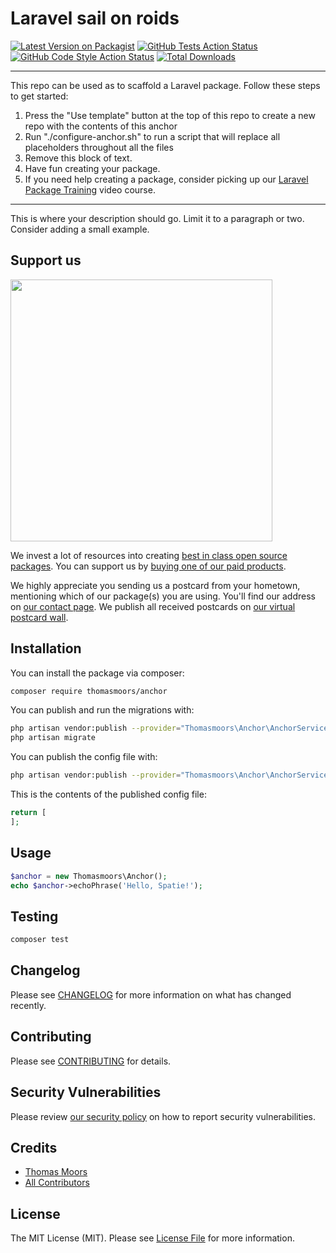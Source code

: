 # Laravel sail on roids

[![Latest Version on Packagist](https://img.shields.io/packagist/v/thomasmoors/anchor.svg?style=flat-square)](https://packagist.org/packages/thomasmoors/anchor)
[![GitHub Tests Action Status](https://img.shields.io/github/workflow/status/thomasmoors/anchor/run-tests?label=tests)](https://github.com/thomasmoors/anchor/actions?query=workflow%3Arun-tests+branch%3Amaster)
[![GitHub Code Style Action Status](https://img.shields.io/github/workflow/status/thomasmoors/anchor/Check%20&%20fix%20styling?label=code%20style)](https://github.com/thomasmoors/anchor/actions?query=workflow%3A"Check+%26+fix+styling"+branch%3Amaster)
[![Total Downloads](https://img.shields.io/packagist/dt/thomasmoors/anchor.svg?style=flat-square)](https://packagist.org/packages/thomasmoors/anchor)

---
This repo can be used as to scaffold a Laravel package. Follow these steps to get started:

1. Press the "Use template" button at the top of this repo to create a new repo with the contents of this anchor
2. Run "./configure-anchor.sh" to run a script that will replace all placeholders throughout all the files
3. Remove this block of text.
4. Have fun creating your package.
5. If you need help creating a package, consider picking up our <a href="https://laravelpackage.training">Laravel Package Training</a> video course.
---

This is where your description should go. Limit it to a paragraph or two. Consider adding a small example.

## Support us

[<img src="https://github-ads.s3.eu-central-1.amazonaws.com/anchor.jpg?t=1" width="419px" />](https://spatie.be/github-ad-click/anchor)

We invest a lot of resources into creating [best in class open source packages](https://spatie.be/open-source). You can support us by [buying one of our paid products](https://spatie.be/open-source/support-us).

We highly appreciate you sending us a postcard from your hometown, mentioning which of our package(s) you are using. You'll find our address on [our contact page](https://spatie.be/about-us). We publish all received postcards on [our virtual postcard wall](https://spatie.be/open-source/postcards).

## Installation

You can install the package via composer:

```bash
composer require thomasmoors/anchor
```

You can publish and run the migrations with:

```bash
php artisan vendor:publish --provider="Thomasmoors\Anchor\AnchorServiceProvider" --tag="anchor-migrations"
php artisan migrate
```

You can publish the config file with:
```bash
php artisan vendor:publish --provider="Thomasmoors\Anchor\AnchorServiceProvider" --tag="anchor-config"
```

This is the contents of the published config file:

```php
return [
];
```

## Usage

```php
$anchor = new Thomasmoors\Anchor();
echo $anchor->echoPhrase('Hello, Spatie!');
```

## Testing

```bash
composer test
```

## Changelog

Please see [CHANGELOG](CHANGELOG.md) for more information on what has changed recently.

## Contributing

Please see [CONTRIBUTING](.github/CONTRIBUTING.md) for details.

## Security Vulnerabilities

Please review [our security policy](../../security/policy) on how to report security vulnerabilities.

## Credits

- [Thomas Moors](https://github.com/thomasmoors)
- [All Contributors](../../contributors)

## License

The MIT License (MIT). Please see [License File](LICENSE.md) for more information.
